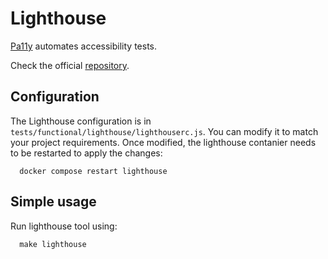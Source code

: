 # Lighthouse

[Pa11y](https://pa11y.org/) automates accessibility tests.

Check the official [repository](https://github.com/pa11y/pa11y).


## Configuration

The Lighthouse configuration is in `tests/functional/lighthouse/lighthouserc.js`. You can modify it to match your project requirements. Once modified, the lighthouse contanier needs to be restarted to apply the changes:


      docker compose restart lighthouse


## Simple usage

Run lighthouse tool using:

      make lighthouse
